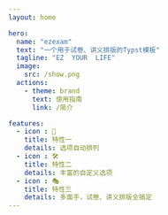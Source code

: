 ```yaml
---
layout: home

hero:
  name: "ezexam"
  text: "一个用于试卷、讲义排版的Typst模板"
  tagline: "EZ  YOUR  LIFE"
  image:
    src: /show.png
  actions:
    - theme: brand
      text: 使用指南
      link: /简介

features:
  - icon : 🤖
    title: 特性一
    details: 选项自动排列
  - icon : 🛠️
    title: 特性二
    details: 丰富的自定义选项
  - icon : 🎭
    title: 特性三
    details: 多面手，试卷、讲义排版全搞定
---
```


